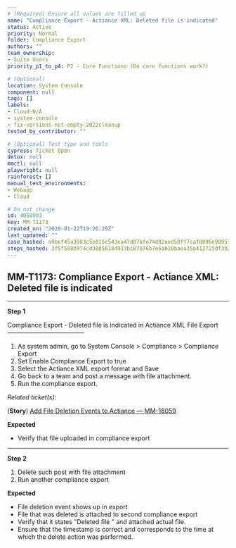 ```yaml
---
# (Required) Ensure all values are filled up
name: "Compliance Export - Actiance XML: Deleted file is indicated"
status: Active
priority: Normal
folder: Compliance Export
authors: ""
team_ownership:
- Suite Users
priority_p1_to_p4: P2 - Core Functions (Do core functions work?)

# (Optional)
location: System Console
component: null
tags: []
labels:
- Cloud-N/A
- system-console
- fix-versions-not-empty-2022cleanup
tested_by_contributor: ""

# (Optional) Test type and tools
cypress: Ticket Open
detox: null
mmctl: null
playwright: null
rainforest: []
manual_test_environments:
- Webapp
- Cloud

# Do not change
id: 4058903
key: MM-T1173
created_on: "2020-01-22T19:26:29Z"
last_updated: ""
case_hashed: a9bef45a3983c5e015c543ea47d07bfe74d02aed50ff7caf8096e909535b6605f97a73fdcd2a869e6fa6fbf7c3b7df2a
steps_hashed: 3f5f588b974cd38d56184913bc87076b7e6ab10baea35a412723df3b28e93e8b5ae583879432edc26ccaf3a6cdf33314
---
```


<!-- (Auto-generated) Based on frontmatter's "key" and "name" -->

## MM-T1173: Compliance Export - Actiance XML: Deleted file is indicated

---

**Step 1**

Compliance Export - Deleted file is indicated in Actiance XML File Export\
–––––––––––––––––––––––––

1. As system admin, go to System Console > Compliance > Compliance Export
2. Set Enable Compliance Export to true
3. Select the Actiance XML export format and Save
4. Go back to a team and post a message with file attachment.
5. Run the compliance export.

_Related ticket(s):_

(**Story**) [Add File Deletion Events to Actiance — MM-18059](https://mattermost.atlassian.net/browse/MM-18059)

**Expected**

- Verify that file uploaded in compliance export

---

**Step 2**

1. Delete such post with file attachment
2. Run another compliance export

**Expected**

- File deletion event shows up in export
- File that was deleted is attached to second compliance export
- Verify that it states "Deleted file " and attached actual file.
- Ensure that the timestamp is correct and corresponds to the time at which the delete action was performed.
